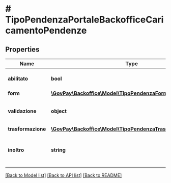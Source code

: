 # # TipoPendenzaPortaleBackofficeCaricamentoPendenze

## Properties

Name | Type | Description | Notes
------------ | ------------- | ------------- | -------------
**abilitato** | **bool** | Indica se la configurazione e&#39; abilitata |
**form** | [**\GovPay\Backoffice\Model\TipoPendenzaFormPortaleBackoffice**](TipoPendenzaFormPortaleBackoffice.md) |  | [optional]
**validazione** | **object** | JSON Schema da utilizzare per la validazione dell&#39;input | [optional]
**trasformazione** | [**\GovPay\Backoffice\Model\TipoPendenzaTrasformazione**](TipoPendenzaTrasformazione.md) |  | [optional]
**inoltro** | **string** | Identificativo dell&#39;applicazione verso cui fare l&#39;inoltro della pendenza | [optional]

[[Back to Model list]](../../README.md#models) [[Back to API list]](../../README.md#endpoints) [[Back to README]](../../README.md)
